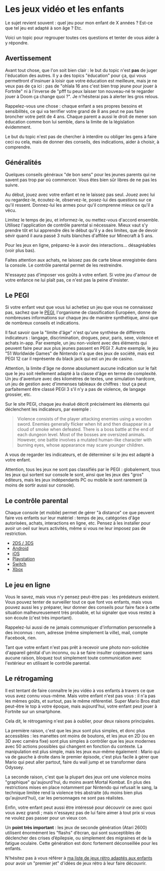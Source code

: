 # Les jeux vidéo et les enfants

Le sujet revient souvent : quel jeu pour mon enfant de X années ? Est-ce que tel jeu est adapté à son âge ? Etc.

Voici un topic pour regrouper toutes ces questions et tenter de vous aider à y répondre.

## Avertissement

Avant tout chose, que l'on soit bien clair : le but du topic n'est **pas** de juger l'éducation des autres. Il y a des topics "éducation" pour ça, qui vous permettront d'insinuer à loisir que votre éducation est meilleure, mais je ne veux pas de ça ici : pas de "ohlala 16 ans c'est bien trop jeune pour jouer à Fortnite" ni à l'inverse de "pfff tu peux laisser ton nouveau-né te regarder jouer à Doom ça change quoi ?". Je n'hésiterai pas à alerter les gros relous.

Rappelez-vous une chose : chaque enfant a ses propres besoins et sensibilités, ce qui va terrifier votre grand de 8 ans peut ne pas faire broncher votre petit de 4 ans. Chaque parent a aussi le droit de mener son éducation comme bon lui semble, dans la limite de la législation évidemment.

Le but du topic n'est pas de chercher à interdire ou obliger les gens à faire ceci ou cela, mais de donner des conseils, des indications, aider à choisir, à comprendre.

## Généralités

Quelques conseils généraux "de bon sens" pour les jeunes parents qui ne savent pas trop par où commencer. Vous êtes bien sûr libres de ne pas les suivre.

Au début, jouez avec votre enfant et ne le laissez pas seul. Jouez avec lui ou regardez-le, écoutez-le, observez-le, posez-lui des questions sur ce qu'il ressent. Donnez-lui les armes pour qu'il comprenne mieux ce qu'il a vécu.

Limitez le temps de jeu, et informez-le, ou mettez-vous d'accord ensemble. Utilisez l'application de contrôle parental si nécessaire. Mieux vaut s'y prendre tôt et lui apprendre dès le début qu'il y a des limites, que de devoir sévir quand il aura passé 3 nuits blanches d'affilée sur Minecraft à 5 ans.

Pour les jeux en ligne, préparez-le à avoir des interactions... désagréables (voir plus bas).

Faites attention aux achats, ne laissez pas de carte bleue enregistrée dans la console. Le contrôle parental permet de les restreindre.

N'essayez pas d'imposer vos goûts à votre enfant. Si votre jeu d'amour de votre enfance ne lui plaît pas, ce n'est pas la peine d'insister.

## Le PEGI

Si votre enfant veut que vous lui achetiez un jeu que vous ne connaissez pas, sachez que le [PEGI](https://pegi.info/), l'organisme de classification Européen, donne de nombreuses informations sur chaque jeu de manière synthétique, ainsi que de nombreux conseils et indications.

Il faut savoir que la "limite d'âge" n'est qu'une synthèse de différents indicateurs : langage, discrimination, drogues, peur, paris, sexe, violence et achats in-app. Par exemple, un jeu non-violent avec des éléments qui peuvent faire peur aux plus jeunes passent en PEGI 7. Autre exemple, le jeu "51 Worldwide Games" de Nintendo n'a que des jeux de société, mais est PEGI 12 car il représente du black jack qui est un jeu de casino.

Attention, la limite d'âge ne donne absolument aucune indication sur le fait que le jeu soit réellement adapté à la classe d'âge en terme de complexité. Un jeu d'aventure avec des kilomètres de textes, une simulation hardcore, un jeu de gestion avec d'immenses tableaux de chiffres : tout ça peut parfaitement être classé PEGI 3 s'il n'y a pas de violence, de langage grossier, etc.

Sur le site PEGI, chaque jeu évalué décrit précisément les éléments qui déclenchent les indicateurs, par exemple :

> Violence consists of the player attacking enemies using a wooden sword. Enemies generally flicker when hit and then disappear in a cloud of smoke when defeated. There is a boss battle at the end of each dungeon level. Most of the bosses are oversized animals. However, one battle involves a mutated human-like character with burning eyes, whose appearance may scare younger children.

A vous de regarder les indicateurs, et de déterminer si le jeu est adapté à votre enfant.

Attention, tous les jeux ne sont pas classifiés par le PEGI : globalement, tous les jeux qui sortent sur console le sont, ainsi que les jeux des "gros" éditeurs, mais les jeux indépendants PC ou mobile le sont rarement (à moins de sortir aussi sur console).

## Le contrôle parental

Chaque console (et mobile) permet de gérer "à distance" ce que peuvent faire vos enfants sur leur matériel : temps de jeu, catégories d'âge autorisées, achats, interactions en ligne, etc. Pensez à les installer pour avoir un oeil sur leurs activités, même si vous ne leur imposez pas de restriction.

- [2DS / 3DS](https://www.nintendo.fr/Assistance/Parents/Securite/Controle-parental-Nintendo-3DS/Mise-en-place-du-controle-parental-Nintendo-3DS/Mise-en-place-du-controle-parental-Nintendo-3DS-907330.html)
- [Android](https://support.google.com/googleplay/answer/1075738/?hl=fr)
- [iOS](https://support.apple.com/fr-fr/HT201304)
- [Playstation](https://www.playstation.com/fr-fr/support/account/playstation-family-account-set-up/)
- [Switch](https://www.nintendo.fr/Gamme-Nintendo-Switch/Controle-parental-de-la-Nintendo-Switch/Controle-parental-de-la-Nintendo-Switch-1183145.html)
- [Xbox](https://support.xbox.com/fr-FR/help/family-online-safety/browse)

## Le jeu en ligne

Vous le savez, mais vous n'y pensez peut-être pas : les prédateurs existent. Vous pouvez tenter de surveiller tout ce que font vos enfants, mais vous pouvez aussi les y préparer, leur donner des conseils pour faire face à cette situation malheureusement très probable, et lui signaler que vous restez à son écoute (c'est très important).

Rappelez-lui aussi de ne jamais communiquer d'information personnelle à des inconnus : nom, adresse (même simplement la ville), mail, compte Facebook, rien.

Tant que votre enfant n'est pas prêt à recevoir une photo non-solicitée d'appareil génital d'un inconnu, ou à se faire insulter copieusement sans aucune raison, bloquez tout simplement toute communication avec l'extérieur en utilisant le contrôle parental.

## Le rétrogaming

Il est tentant de faire connaître le jeu vidéo à vos enfants à travers ce que vous avez connu vous-même. Mais votre enfant n'est pas vous : il n'a pas les mêmes goûts, et surtout, pas le même référentiel. Super Mario Bros était peut-être le top à votre époque, mais aujourd'hui, votre enfant peut jouer à Fortnite sur un smartphone.

Cela dit, le rétrogaming n'est pas à oublier, pour deux raisons principales.

La première raison, c'est que les jeux sont plus simples, et donc plus accessibles : les manettes ont moins de boutons, et les jeux en 2D (ou en 3D avec caméra fixe) sont plus simples à contrôler que les jeux modernes avec 50 actions possibles qui changent en fonction du contexte. La manipulation est plus simple, mais les jeux eux-même également : Mario qui va de gauche à droite dans le premier épisode, c'est plus facile à gérer que Mario qui peut aller partout, faire du wall jump et se transformer dans Odyssey.

La seconde raison, c'est que la plupart des jeux ont une violence moins "graphique" qu'aujourd'hui, du moins avant Mortal Kombat. En plus des restrictions mises en place notamment par Nintendo qui refusait le sang, la technique limitée rend la violence très abstraite (du moins bien plus qu'aujourd'hui), car les personnages ne sont pas réalistes.

Enfin, votre enfant peut aussi être intéressé pour découvrir ce avec quoi vous avez grandi ; mais n'essayez pas de lui faire aimer à tout prix si vous ne voulez pas passer pour un vieux con.

Un **point très important** : les jeux de seconde génération (Atari 2600) utilisent énormément les "flashs" d’écran, qui sont susceptibles de déclencher des crises d’épilepsie, ou simplement des migraines et de la fatigue oculaire. Cette génération est donc fortement déconseillée pour les enfants.

N'hésitez pas à vous référer à [ma liste de jeux rétro adaptés aux enfants](https://www.cosmo0.fr/retrogaming-historique-et-meilleurs-jeux/les-meilleurs-jeux-retro/les-meilleurs-jeux-pour-enfants/) pour avoir un "premier jet" d'idées de jeux rétro à leur faire découvrir.
